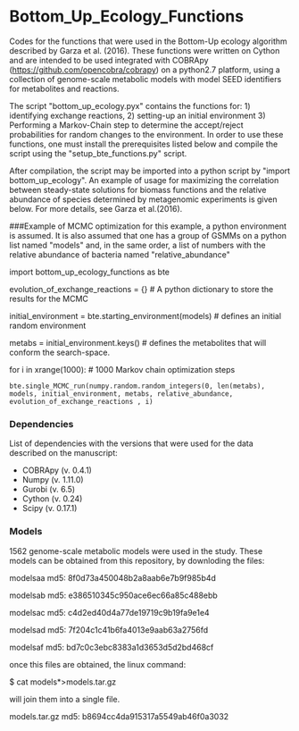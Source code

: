 # Bottom_Up_Ecology_Functions

Codes for the functions that were used in the Bottom-Up ecology algorithm described by Garza et al. (2016). These functions were written on Cython and are intended to be used integrated with COBRApy (https://github.com/opencobra/cobrapy) on a python2.7 platform, using a collection of genome-scale metabolic models with model SEED identifiers for metabolites and reactions.  

The script "bottom_up_ecology.pyx" contains the functions for: 1) identifying exchange reactions, 2) setting-up an initial environment 3) Performing a Markov-Chain step to determine the accept/reject probabilities for random changes to the environment. In order to use these functions, one must install the prerequisites listed below and compile the script using the "setup_bte_functions.py" script.

After compilation, the script may be imported into a python script by "import bottom_up_ecology". An example of usage for maximizing the correlation between steady-state solutions for biomass functions and the relative abundance of species determined by metagenomic experiments is given below. For more details, see Garza et al.(2016).

###Example of MCMC optimization
for this example, a python environment is assumed. It is also assumed that one has a group of GSMMs on a python list named "models" and, in the same order, a list of numbers with the relative abundance of bacteria named "relative_abundance"  


import bottom_up_ecology_functions as bte


evolution_of_exchange_reactions = {} # A python dictionary to store the results for the MCMC

initial_environment = bte.starting_environment(models) # defines an initial random environment

metabs = initial_environment.keys() # defines the metabolites that will conform the search-space.

for i in xrange(1000): # 1000 Markov chain optimization steps

    bte.single_MCMC_run(numpy.random.random_integers(0, len(metabs), models, initial_environment, metabs, relative_abundance, evolution_of_exchange_reactions , i)


### Dependencies

List of dependencies with the versions that were used for the data described on the manuscript:

- COBRApy (v. 0.4.1)
- Numpy (v. 1.11.0)
- Gurobi (v. 6.5)
- Cython (v. 0.24)
- Scipy (v. 0.17.1)


### Models

1562 genome-scale metabolic models were used in the study. These models can be obtained from this repository, by downloding the files:

modelsaa
md5: 8f0d73a450048b2a8aab6e7b9f985b4d

modelsab
md5: e386510345c950ace6ec66a85c488ebb  

modelsac
md5: c4d2ed40d4a77de19719c9b19fa9e1e4

modelsad
md5: 7f204c1c41b6fa4013e9aab63a2756fd

modelsaf
md5: bd7c0c3ebc8383a1d3653d5d2bd468cf

once this files are obtained, the linux command:

$ cat models*>models.tar.gz

will join them into a single file.

models.tar.gz
md5: b8694cc4da915317a5549ab46f0a3032

